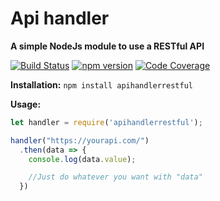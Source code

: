 # Api handler
**A simple NodeJs module to use a RESTful API**

[![Build Status](https://travis-ci.org/talonbragg/apihandler.svg?branch=master)](https://travis-ci.org/talonbragg/apihandler)
[![npm version](https://badge.fury.io/js/apihandlerrestful.svg)](https://badge.fury.io/js/apihandlerrestful)
<a href="https://codecov.io/gh/talonbragg/apihandler"><img src="https://codecov.io/gh/talonbragg/apihandler/branch/master/graph/badge.svg" alt="Code Coverage"></a>

**Installation:**
`npm install apihandlerrestful`


**Usage:**

```javascript
let handler = require('apihandlerrestful');

handler("https://yourapi.com/")
  .then(data => {
    console.log(data.value);

    //Just do whatever you want with "data"
  })
```
